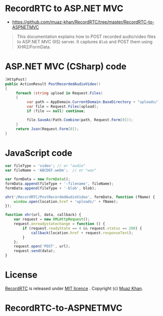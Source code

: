 # RecordRTC to ASP.NET MVC

* https://github.com/muaz-khan/RecordRTC/tree/master/RecordRTC-to-ASPNETMVC

> This documentation explains how to POST recorded audio/video files to ASP.NET MVC (IIS) server. It captures `Blob` and POST them using XHR2/FormData.

# ASP.NET MVC (CSharp) code

```csharp
[HttpPost]
public ActionResult PostRecordedAudioVideo()
{
     foreach (string upload in Request.Files)
     {
          var path = AppDomain.CurrentDomain.BaseDirectory + "uploads/";
          var file = Request.Files[upload];
          if (file == null) continue;

          file.SaveAs(Path.Combine(path, Request.Form[0]));
     }
     return Json(Request.Form[0]);
}
```

# JavaScript code

```javascript
var fileType = 'video'; // or "audio"
var fileName = 'ABCDEF.webm';  // or "wav"

var formData = new FormData();
formData.append(fileType + '-filename', fileName);
formData.append(fileType + '-blob', blob);

xhr('/RecordRTC/PostRecordedAudioVideo', formData, function (fName) {
    window.open(location.href + 'uploads/' + fName);
});

function xhr(url, data, callback) {
    var request = new XMLHttpRequest();
    request.onreadystatechange = function () {
        if (request.readyState == 4 && request.status == 200) {
            callback(location.href + request.responseText);
        }
    };
    request.open('POST', url);
    request.send(data);
}
```

# License

[RecordRTC](https://github.com/muaz-khan/RecordRTC) is released under [MIT licence](https://www.webrtc-experiment.com/licence/) . Copyright (c) [Muaz Khan](http://www.MuazKhan.com/).
# RecordRTC-to-ASPNETMVC

